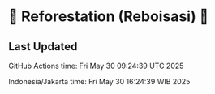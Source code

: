 
# 🌳 Reforestation (Reboisasi) 🌲

## Last Updated

GitHub Actions time: Fri May 30 09:24:39 UTC 2025

Indonesia/Jakarta time: Fri May 30 16:24:39 WIB 2025
